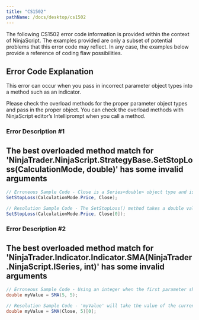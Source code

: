 ```yaml
---
title: "CS1502"
pathName: /docs/desktop/cs1502
---
```


The following CS1502 error code information is provided within the context of NinjaScript. The examples provided are only a subset of potential problems that this error code may reflect. In any case, the examples below provide a reference of coding flaw possibilities.

## Error Code Explanation

This error can occur when you pass in incorrect parameter object types into a method such as an indicator.

Please check the overload methods for the proper parameter object types and pass in the proper object. You can check the overload methods with NinjaScript editor’s Intelliprompt when you call a method.

### Error Description #1

## The best overloaded method match for 'NinjaTrader.NinjaScript.StrategyBase.SetStopLoss(CalculationMode, double)' has some invalid arguments

```csharp
// Erroneous Sample Code - Close is a Series<double> object type and is not a valid value to the SetStopLoss() method
SetStopLoss(CalculationMode.Price, Close);
```

```csharp
// Resolution Sample Code - The SetStopLoss() method takes a double value so pass in Close[0]
SetStopLoss(CalculationMode.Price, Close[0]);
```

### Error Description #2

## The best overloaded method match for 'NinjaTrader.Indicator.Indicator.SMA(NinjaTrader.NinjaScript.ISeries<double>, int)' has some invalid arguments

```csharp
// Erroneous Sample Code - Using an integer when the first parameter should be a Series<double>
double myValue = SMA(5, 5);
```

```csharp
// Resolution Sample Code - 'myValue' will take the value of the current bar's SMA
double myValue = SMA(Close, 5)[0];
```


